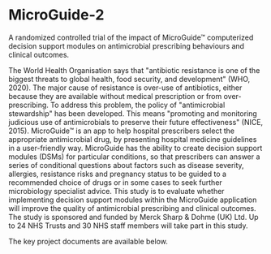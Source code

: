 # MicroGuide-2

A randomized controlled trial of the impact of MicroGuide™ computerized decision support modules on antimicrobial prescribing behaviours and clinical outcomes.

The World Health Organisation says that "antibiotic resistance is one of the biggest threats to global health, food security, and development" (WHO, 2020). The major cause of resistance is over-use of antibiotics, either because they are available without medical prescription or from over-prescribing. To address this problem, the policy of "antimicrobial stewardship" has been developed. This means "promoting and monitoring judicious use of antimicrobials to preserve their future effectiveness" (NICE, 2015). MicroGuide™ is an app to help hospital prescribers select the appropriate antimicrobial drug, by presenting hospital medicine guidelines in a user-friendly way. MicroGuide has the ability to create decision support modules (DSMs) for particular conditions, so that prescribers can answer a series of conditional questions about factors such as disease severity, allergies, resistance risks and pregnancy status to be guided to a recommended choice of drugs or in some cases to seek further microbiology specialist advice. This study is to evaluate whether implementing decision support modules within the MicroGuide application will improve the quality of antimicrobial prescribing and clinical outcomes. The study is sponsored and funded by Merck Sharp & Dohme (UK) Ltd. Up to 24 NHS Trusts and 30 NHS staff members will take part in this study.

The key project documents are available below.
